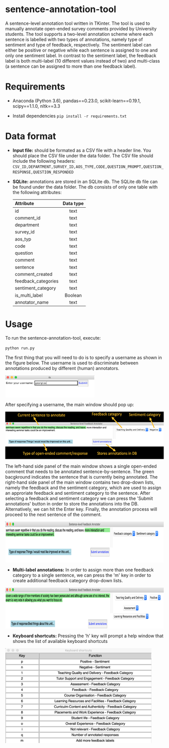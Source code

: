 # sentence-annotation-tool
A sentence-level annotation tool written in TKinter. 
The tool is used to manually annotate open-ended survey comments provided by University students. 
The tool supports a two-level annotation scheme where each sentence is labelled with two types of annotations, namely type of sentiment and type of feedback, respectively. 
The sentiment label can either be positive or negative while each sentence is assigned to one and only one sentiment label. 
In contrast to the sentiment label, the feedback label is both multi-label (10 different values instead of two) 
and multi-class (a sentence can be assigned to more than one feedback label).  

# Requirements
* Anaconda (Python 3.6), pandas==0.23.0, scikit-learn==0.19.1, scipy==1.1.0, nltk==3.3


* Install dependencies `pip install -r requirements.txt`


# Data format 

* **Input file:** should be formated as a CSV file with a header line. You should place the CSV file under the data folder. The CSV file should include the following headers:
`CSV_ID,DEPARTMENT,SURVEY_ID,AOS_TYPE,CODE,QUESTION_PROMPT,QUESTION_RESPONSE,QUESTION_RESPONDED`

* **SQLite:** annotations are stored in an SQLite db. The SQLite db file can be found under the data folder. The db consists of only one table with the following attributes:

      
    | Attribute        | Data type           | 
    | ------------- |:-------------:| 
    | id      | text | 
    | comment_id      | text      |    
    | department | text |
    | survey_id | text |
    | aos_typ | text |
    | code | text |
    | question | text |
    | comment | text |
    | sentence | text |
    | comment_created | text |
    | feedback_categories | text |
    | sentiment_category | text |
    | is_multi_label | Boolean |
    | annotator_name | text |   
    
# Usage
To run the sentence-annotation-tool, execute:

`python run.py`
 
The first thing that you will need to do is to specify a username as shown in the figure below. 
The username is used to discriminate between annotations produced by different (human) annotators.
  
<img align="center"  height="70" src="https://raw.githubusercontent.com/gkontonatsios/sentence-annotation-tool/master/figures/username.png">

After specifying a username, the main window should pop up:  

<img align="center"  height="150" src="https://raw.githubusercontent.com/gkontonatsios/sentence-annotation-tool/master/figures/main_window.png">

The left-hand side panel of the main window shows a single open-ended comment that needs to be annotated sentence-by-sentence. The green bacgkround indicates the sentence that is currently being annotated. 
The right-hand side panel of the main window contains two drop-down lists, namely the feedback and the sentiment category, which are used to assign an approriate feedback and sentiment category to the sentence. 
After selecting a feedback and sentiment category we can press the 'Submit annotations' button in order to store the annotations into the DB. 
Alternatively, we can hit the Enter key. 
Finally, the annotation process will proceed to the next sentence of the comment.

<img align="center"  height="130" src="https://raw.githubusercontent.com/gkontonatsios/sentence-annotation-tool/master/figures/main_window_2.png">

<br />

* **Multi-label annotations:** In order to assign more than one feedback category to a single sentence, we can press the 'm' key in order to create additional feedback category drop-down lists.
 
<img align="center"  height="130" src="https://raw.githubusercontent.com/gkontonatsios/sentence-annotation-tool/master/figures/main_window_3.png">

* **Keyboard shortcuts:** Pressing the 'h' key will prompt a help window that shows the list of available keyboard shortcuts

<img align="center"  height="300" src="https://raw.githubusercontent.com/gkontonatsios/sentence-annotation-tool/master/figures/help_window.png">
 